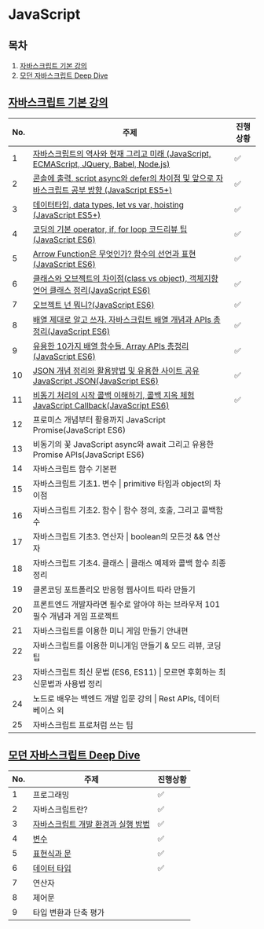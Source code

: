 # JavaScript

## 목차

1. [자바스크립트 기본 강의](#자바스크립트-기본-강의)
1. [모던 자바스크립트 Deep Dive](#모던_자바스크립트_Deep_Dive)



## [자바스크립트 기본 강의](JavaScript)

[자바스크립트 강의]: https://www.youtube.com/watch?v=wcsVjmHrUQg&amp;list=PLv2d7VI9OotTVOL4QmPfvJWPJvkmv6h-2

| No.  | 주제                                                         | 진행상황           |
| ---- | ------------------------------------------------------------ | ------------------ |
| 1    | [자바스크립트의 역사와 현재 그리고 미래 (JavaScript, ECMAScript, JQuery, Babel, Node.js)](JavaScript/1강-자바스크립트의-역사와-현재-그리고-미래.md) | :white_check_mark: |
| 2    | [콘솔에 출력, script async와 defer의 차이점 및 앞으로 자바스크립트 공부 방향 (JavaScript ES5+)](JavaScript/2강-콘솔에-출력-script-async와-defer의-차이점-및-앞으로-자바스크립트-공부-방향.md) | :white_check_mark: |
| 3    | [데이터타입, data types, let vs var, hoisting (JavaScript ES5+)](JavaScript/3강-데이터타입-data-types-let-vs-var-hoisting.md) | :white_check_mark: |
| 4    | [코딩의 기본 operator, if, for loop 코드리뷰 팁(JavaScript ES6)](JavaScript/4강-코딩의-기본-operator-if-for-loop-코드리뷰-팁.md) | :white_check_mark: |
| 5    | [Arrow Function은 무엇인가? 함수의 선언과 표현 (JavaScript ES6)](JavaScript/5강-Arrow-Function은-무엇인가-함수의-선언과-표현.md) | :white_check_mark: |
| 6    | [클래스와 오브젝트의 차이점(class vs object), 객체지향 언어 클래스 정리(JavaScript ES6)](JavaScript/6강-클래스와-오브젝트의-차이점-객체지향-언어-클래스-정리.md) | :white_check_mark: |
| 7    | [오브젝트 넌 뭐니?(JavaScript ES6)](JavaScript/7강-오브젝트-넌-뭐니.md) | :white_check_mark: |
| 8    | [배열 제대로 알고 쓰자. 자바스크립트 배열 개념과 APIs 총정리(JavaScript ES6)](JavaScript/8강-자바스크립트-배열-개념과-APIs-총정리.md) | :white_check_mark: |
| 9    | [유용한 10가지 배열 함수들. Array APIs 총정리(JavaScript ES6)](JavaScript/9강-유용한-10가지-배열-함수들.md) | :white_check_mark: |
| 10   | [JSON 개념 정리와 활용방법 및 유용한 사이트 공유 JavaScript JSON(JavaScript ES6)](JavaScript/10강-JSON-개념정리와-활용방법-및-유용한-사이트-공유.md) | :white_check_mark: |
| 11   | [비동기 처리의 시작 콜백 이해하기, 콜백 지옥 체험 JavaScript Callback(JavaScript ES6)](JavaScript/11강-비동기-처리의-시작-콜백-이해하기-콜백-지옥체험.md) | :white_check_mark: |
| 12   | 프로미스 개념부터 활용까지 JavaScript Promise(JavaScript ES6) |                    |
| 13   | 비동기의 꽃 JavaScript async와 await 그리고 유용한 Promise APIs(JavaScript ES6) |                    |
| 14   | 자바스크립트 함수 기본편                                     |                    |
| 15   | 자바스크립트 기초1. 변수 \| primitive 타입과 object의 차이점 |                    |
| 16   | 자바스크립트 기초2. 함수 \| 함수 정의, 호출, 그리고 콜백함수 |                    |
| 17   | 자바스크립트 기초3. 연산자 \| boolean의 모든것 && 연산자     |                    |
| 18   | 자바스크립트 기초4. 클래스 \| 클래스 예제와 콜백 함수 최종 정리 |                    |
| 19   | 클론코딩 포트폴리오 반응형 웹사이트 따라 만들기              |                    |
| 20   | 프론트엔드 개발자라면 필수로 알아야 하는 브라우저 101 필수 개념과 게임 프로젝트 |                    |
| 21   | 자바스크립트를 이용한 미니 게임 만들기 안내편                |                    |
| 22   | 자바스크립트를 이용한 미니게임 만들기 & 모드 리뷰, 코딩 팁   |                    |
| 23   | 자바스크립트 최신 문법 (ES6, ES11) \| 모르면 후회하는 최신문법과 사용법 정리 |                    |
| 24   | 노드로 배우는 백엔드 개발 입문 강의 \| Rest APIs, 데이터베이스 외 |                    |
| 25   | 자바스크립트 프로처럼 쓰는 팁                                |                    |





## [모던 자바스크립트 Deep Dive](DeepDive)

| No.  | 주제                                              | 진행상황           |
| ---- | ------------------------------------------------- | ------------------ |
| 1    | 프로그래밍                                        | :white_check_mark: |
| 2    | 자바스크립트란?                                   | :white_check_mark: |
| 3    | [자바스크립트 개발 환경과 실행 방법](DeepDive/03) | :white_check_mark: |
| 4    | [변수](DeepDive/04)                               | :white_check_mark: |
| 5    | [표현식과 문](DeepDive/05)                        | :white_check_mark: |
| 6    | [데이터 타입](DeepDive/06)                        | :white_check_mark: |
| 7    | 연산자                                            |                    |
| 8    | 제어문                                            |                    |
| 9    | 타입 변환과 단축 평가                             |                    |


